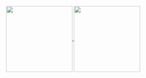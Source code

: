 <a href="https://github.com/anuraghazra/github-readme-stats">
  <img height=180 align="center" src="https://github-readme-stats.vercel.app/api?username=ghostwond3r&theme=neon&hide=issues,contribs,prs&card_width=120&rank_icon=github&text_bold=false&hide_title=true" /> 
  <img height=180 align="center" src="https://github-readme-stats.vercel.app/api/top-langs?username=ghostwond3r&card_width=120&theme=neon&size_weight=0.5&count_weight=0.5&text_bold=false&hide_title=true" />
</a>
